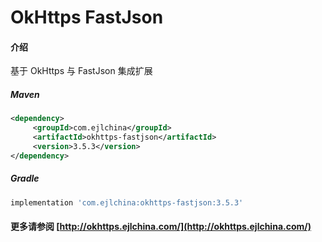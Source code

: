# OkHttps FastJson

#### 介绍

基于 OkHttps 与 FastJson 集成扩展


##### Maven

```xml
<dependency>
     <groupId>com.ejlchina</groupId>
     <artifactId>okhttps-fastjson</artifactId>
     <version>3.5.3</version>
</dependency>
```

##### Gradle

```groovy
implementation 'com.ejlchina:okhttps-fastjson:3.5.3'
```

#### 更多请参阅 [http://okhttps.ejlchina.com/](http://okhttps.ejlchina.com/)
